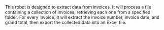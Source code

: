 This robot is designed to extract data from invoices. It will process a file containing a collection of invoices, retrieving each one from a specified folder. For every invoice, it will extract the invoice number, invoice date, and grand total, then export the collected data into an Excel file.
